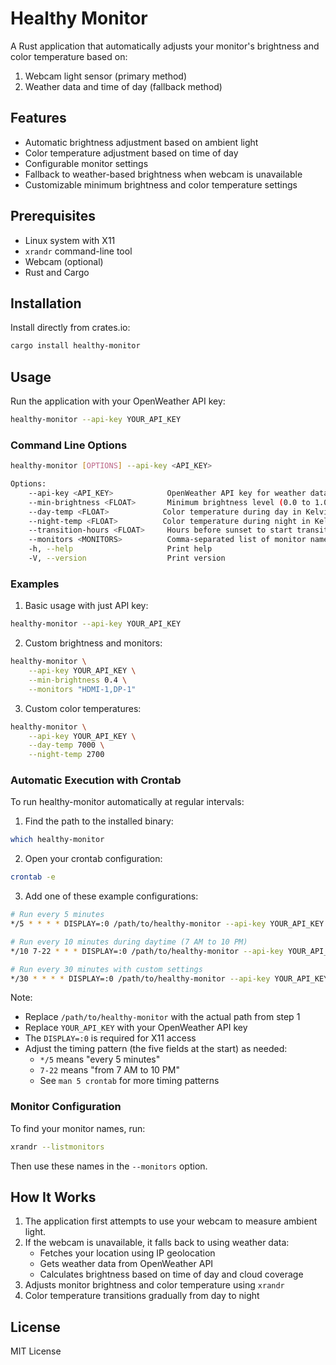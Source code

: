 # Healthy Monitor

A Rust application that automatically adjusts your monitor's brightness and color temperature based on:
1. Webcam light sensor (primary method)
2. Weather data and time of day (fallback method)

## Features
- Automatic brightness adjustment based on ambient light
- Color temperature adjustment based on time of day
- Configurable monitor settings
- Fallback to weather-based brightness when webcam is unavailable
- Customizable minimum brightness and color temperature settings

## Prerequisites
- Linux system with X11
- `xrandr` command-line tool
- Webcam (optional)
- Rust and Cargo

## Installation

Install directly from crates.io:
```bash
cargo install healthy-monitor
```

## Usage

Run the application with your OpenWeather API key:
```bash
healthy-monitor --api-key YOUR_API_KEY
```

### Command Line Options

```bash
healthy-monitor [OPTIONS] --api-key <API_KEY>

Options:
    --api-key <API_KEY>            OpenWeather API key for weather data [env: OPEN_WEATHER_API_KEY]
    --min-brightness <FLOAT>       Minimum brightness level (0.0 to 1.0) [default: 0.6]
    --day-temp <FLOAT>            Color temperature during day in Kelvin [default: 6500]
    --night-temp <FLOAT>          Color temperature during night in Kelvin [default: 3500]
    --transition-hours <FLOAT>     Hours before sunset to start transitioning [default: 2.0]
    --monitors <MONITORS>          Comma-separated list of monitor names [default: autodetect]
    -h, --help                     Print help
    -V, --version                  Print version
```

### Examples

1. Basic usage with just API key:
```bash
healthy-monitor --api-key YOUR_API_KEY
```

2. Custom brightness and monitors:
```bash
healthy-monitor \
    --api-key YOUR_API_KEY \
    --min-brightness 0.4 \
    --monitors "HDMI-1,DP-1"
```

3. Custom color temperatures:
```bash
healthy-monitor \
    --api-key YOUR_API_KEY \
    --day-temp 7000 \
    --night-temp 2700
```

### Automatic Execution with Crontab

To run healthy-monitor automatically at regular intervals:

1. Find the path to the installed binary:
```bash
which healthy-monitor
```

2. Open your crontab configuration:
```bash
crontab -e
```

3. Add one of these example configurations:

```bash
# Run every 5 minutes
*/5 * * * * DISPLAY=:0 /path/to/healthy-monitor --api-key YOUR_API_KEY

# Run every 10 minutes during daytime (7 AM to 10 PM)
*/10 7-22 * * * DISPLAY=:0 /path/to/healthy-monitor --api-key YOUR_API_KEY

# Run every 30 minutes with custom settings
*/30 * * * * DISPLAY=:0 /path/to/healthy-monitor --api-key YOUR_API_KEY --min-brightness 0.4 --monitors "HDMI-1,DP-1"
```

Note: 
- Replace `/path/to/healthy-monitor` with the actual path from step 1
- Replace `YOUR_API_KEY` with your OpenWeather API key
- The `DISPLAY=:0` is required for X11 access
- Adjust the timing pattern (the five fields at the start) as needed:
  - `*/5` means "every 5 minutes"
  - `7-22` means "from 7 AM to 10 PM"
  - See `man 5 crontab` for more timing patterns

### Monitor Configuration

To find your monitor names, run:
```bash
xrandr --listmonitors
```

Then use these names in the `--monitors` option.

## How It Works

1. The application first attempts to use your webcam to measure ambient light.
2. If the webcam is unavailable, it falls back to using weather data:
   - Fetches your location using IP geolocation
   - Gets weather data from OpenWeather API
   - Calculates brightness based on time of day and cloud coverage
3. Adjusts monitor brightness and color temperature using `xrandr`
4. Color temperature transitions gradually from day to night

## License

MIT License 